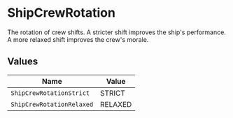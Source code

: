 # ShipCrewRotation

The rotation of crew shifts. A stricter shift improves the ship's performance. A more relaxed shift improves the crew's morale.


## Values

| Name                      | Value                     |
| ------------------------- | ------------------------- |
| `ShipCrewRotationStrict`  | STRICT                    |
| `ShipCrewRotationRelaxed` | RELAXED                   |